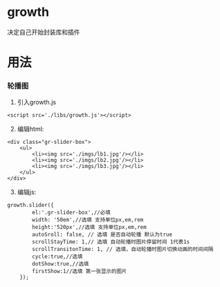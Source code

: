 # growth
决定自己开始封装库和插件

# 用法
### 轮播图
1. 引入growth.js
```
<script src='./libs/growth.js'></script>
```
2. 编辑html:
```
<div class="gr-slider-box">
	<ul>
		<li><img src='./imgs/lb1.jpg'/></li>
		<li><img src='./imgs/lb2.jpg'/></li>
		<li><img src='./imgs/lb3.jpg'/></li>
	</ul>
</div>
```
3. 编辑js:
```
growth.slider({
		el:'.gr-slider-box',//必填
		width: '50em',//选填 支持单位px,em,rem
		height:'520px',//选填 支持单位px,em,rem
		autoSroll: false, // 选填 是否自动轮播 默认为true
		scrollStayTime: 1,// 选填 自动轮播时图片停留时间 1代表1s
		scrollTransitonTime: 1, // 选填，自动轮播时图片切换动画的时间间隔 
		cycle:true,//选填
		dotShow:true,//选填
		firstShow:1//选填 第一张显示的图片
	});
```
